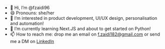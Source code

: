 - 👋 Hi, I’m @fzaidi96
- 😄 Pronouns: she/her
- 👀 I’m interested in product development, UI/UX design, personalisation and automation! 
- 🌱 I’m currently learning Next.JS and about to get started on Python!
- 📫 How to reach me: drop me an email on f.zaidi182@gmail.com or send me a DM on [LinkedIn](https://www.linkedin.com/in/fatima-zaidi-a46558146/)

<!---
fzaidi96/fzaidi96 is a ✨ special ✨ repository because its `README.md` (this file) appears on your GitHub profile.
You can click the Preview link to take a look at your changes.
--->
